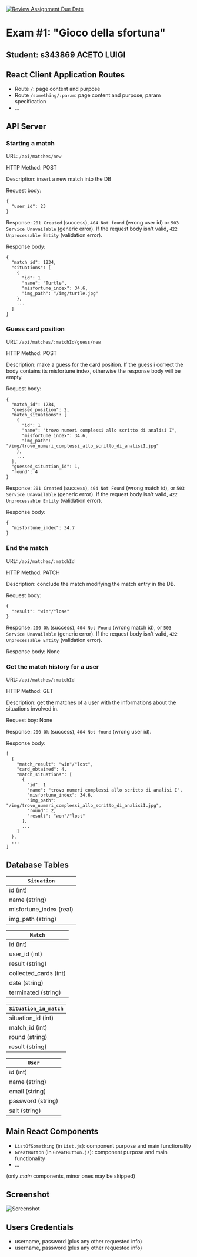 [![Review Assignment Due Date](https://classroom.github.com/assets/deadline-readme-button-22041afd0340ce965d47ae6ef1cefeee28c7c493a6346c4f15d667ab976d596c.svg)](https://classroom.github.com/a/uNTgnFHD)
# Exam #1: "Gioco della sfortuna"
## Student: s343869 ACETO LUIGI 

## React Client Application Routes

- Route `/`: page content and purpose
- Route `/something/:param`: page content and purpose, param specification
- ...

## API Server

### __Starting a match__
URL: `/api/matches/new`

HTTP Method: POST

Description: insert a new match into the DB

Request body:
```
{
  "user_id": 23
}
```

Response: `201 Created` (success), `404 Not found` (wrong user id) or `503 Service Unavailable` (generic error). If the request body isn't valid, `422 Unprocessable Entity` (validation error).

Response body: 
```
{
  "match_id": 1234,
  "situations": [
    {
      "id": 1
      "name": "Turtle",
      "misfortune_index": 34.6,
      "img_path": "/img/turtle.jpg"
    },
    ...
  ]
}
```

### __Guess card position__
URL: `/api/matches/:matchId/guess/new`

HTTP Method: POST

Description: make a guess for the card position. If the guess i correct the body contains its misfortune index, otherwise the response body will be empty.

Request body:
```
{
  "match_id": 1234,
  "guessed_position": 2,
  "match_situations": [
    {
      "id": 1
      "name": "trovo numeri complessi allo scritto di analisi I",
      "misfortune_index": 34.6,
      "img_path": "/img/trovo_numeri_complessi_allo_scritto_di_analisiI.jpg"
    },
    ...
  ],
  "guessed_situation_id": 1,
  "round": 4
}
```

Response: `201 Created` (success), `404 Not Found` (wrong match id), or `503 Service Unavailable` (generic error). If the request body isn't valid, `422 Unprocessable Entity` (validation error).

Response body:
```
{
  "misfortune_index": 34.7
}
```

### __End the match__
URL: `/api/matches/:matchId`

HTTP Method: PATCH

Description: conclude the match modifying the match entry in the DB.

Request body:
```
{
  "result": "win"/"lose"
}
```

Response: `200 Ok` (success), `404 Not Found` (wrong match id), or `503 Service Unavailable` (generic error). If the request body isn't valid, `422 Unprocessable Entity` (validation error).

Response body: None

### __Get the match history for a user__
URL: `/api/matches/:matchId`

HTTP Method: GET

Description: get the matches of a user with the informations about the situations involved in.

Request boy: None

Response: `200 Ok` (success), `404 Not found` (wrong user id).

Response body:
```
[
  {
    "match_result": "win"/"lost",
    "card_obtained": 4,
    "match_situations": [
      {
        "id": 1
        "name": "trovo numeri complessi allo scritto di analisi I",
        "misfortune_index": 34.6,
        "img_path": "/img/trovo_numeri_complessi_allo_scritto_di_analisiI.jpg",
        "round": 2,
        "result": "won"/"lost"
      },
      ...
    ]
  },
  ...
]
```

## Database Tables

| `Situation` |
|-------------|
| id (int) |
| name (string) |
| misfortune_index (real) |
| img_path (string) |

| `Match` |
|---------|
| id (int) |
| user_id (int) |
| result (string) |
| collected_cards (int) |
| date (string) |
| terminated (string) |

| `Situation_in_match` |
|----------------------|
| situation_id (int) |
| match_id (int) |
| round (string) |
| result (string) |

| `User` |
|--------|
| id (int) |
| name (string) |
| email (string) |
| password (string) |
| salt (string) |

## Main React Components

- `ListOfSomething` (in `List.js`): component purpose and main functionality
- `GreatButton` (in `GreatButton.js`): component purpose and main functionality
- ...

(only _main_ components, minor ones may be skipped)

## Screenshot

![Screenshot](./img/screenshot.jpg)

## Users Credentials

- username, password (plus any other requested info)
- username, password (plus any other requested info)
